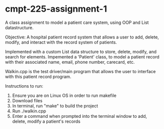 # cmpt-225-assignment-1
A class assignment to model a patient care system, using OOP and List datastructure.

Objective:
A hospital patient record system that allows a user to add, delete, modify, and interact with the record system of patients.

Implemented with a custom List data structure to store, delete, modify, and search for elements.
Impemented a 'Patient' class, to model a patient record with their associated name, email, phone number, carecard, etc.

Walkin.cpp is the test driver/main program that allows the user to interface with this patient record program.

Instructions to run:
1. Ensure you are on Linux OS in order to run makefile
2. Download files
3. In terminal, run "make" to build the project
4. Run ./walkin.cpp
5. Enter a command when prompted into the terminal window to add, delete, modify a patient's records

